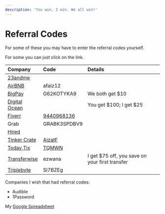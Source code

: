 ```yaml
---
description: 'You win, I win. We all win!'
---
```


# Referral Codes

For some of these you may have to enter the referral codes yourself.

For some you can just click on the link.

| Company | Code | Details |
| :--- | :--- | :--- |
| [23andme](https://refer.23andme.com/s/t4wp7) |  |  |
| [AirBNB](http://www.airbnb.com/c/afaiz12?s=8) | afaiz12 |  |
| [BigPay](http://bigpay.link/referrals) | G62KOTYKA9 | We both get $10 |
| [Digital Ocean](https://m.do.co/c/001ed2c46f75) |  | You get $100; I get $25 |
| [Fiverr](http://www.fiverr.com/s2/9440968136) | [9440968136](http://tinker.kiwicrate.com/Refer?i=AizatF) |  |
| Grab | GRABK3SPDBV9 |  |
| [Hired](https://hired.com/x/1ffao) |  |  |
| [Tinker Crate](../node.js/) | [AizatF](http://tinker.kiwicrate.com/Refer?i=AizatF) |  |
| [Today Tix](http://todaytix.com/refer/TQMWN) | [TQMWN](http://todaytix.com/refer/TQMWN) |  |
| [Transferwise](https://transferwise.com/u/ezwana) | ezwana | I get $75 off, you save on your first transfer |
| [Triplebyte](https://triplebyte.com/iv/Sl7BZEg) | Sl7BZEg |  |

Companies I wish that had referral codes:

* Audible
* 1Password

My [Google Spreadsheet](https://docs.google.com/spreadsheets/d/11E51C9-1qliVV0P1Pl6myxNWHpfwfe1z3ussTwD5vX8/edit#gid=0)

